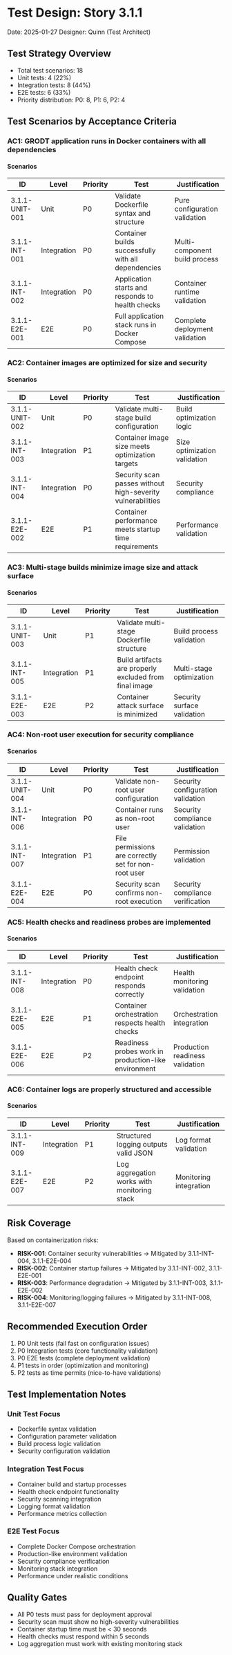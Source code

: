 # Test Design: Story 3.1.1

Date: 2025-01-27
Designer: Quinn (Test Architect)

## Test Strategy Overview

- Total test scenarios: 18
- Unit tests: 4 (22%)
- Integration tests: 8 (44%)
- E2E tests: 6 (33%)
- Priority distribution: P0: 8, P1: 6, P2: 4

## Test Scenarios by Acceptance Criteria

### AC1: GRODT application runs in Docker containers with all dependencies

#### Scenarios

| ID           | Level       | Priority | Test                      | Justification            |
| ------------ | ----------- | -------- | ------------------------- | ------------------------ |
| 3.1.1-UNIT-001 | Unit        | P0       | Validate Dockerfile syntax and structure | Pure configuration validation |
| 3.1.1-INT-001  | Integration | P0       | Container builds successfully with all dependencies | Multi-component build process |
| 3.1.1-INT-002  | Integration | P0       | Application starts and responds to health checks | Container runtime validation |
| 3.1.1-E2E-001  | E2E         | P0       | Full application stack runs in Docker Compose | Complete deployment validation |

### AC2: Container images are optimized for size and security

#### Scenarios

| ID           | Level       | Priority | Test                      | Justification            |
| ------------ | ----------- | -------- | ------------------------- | ------------------------ |
| 3.1.1-UNIT-002 | Unit        | P0       | Validate multi-stage build configuration | Build optimization logic |
| 3.1.1-INT-003  | Integration | P1       | Container image size meets optimization targets | Size optimization validation |
| 3.1.1-INT-004  | Integration | P0       | Security scan passes without high-severity vulnerabilities | Security compliance |
| 3.1.1-E2E-002  | E2E         | P1       | Container performance meets startup time requirements | Performance validation |

### AC3: Multi-stage builds minimize image size and attack surface

#### Scenarios

| ID           | Level       | Priority | Test                      | Justification            |
| ------------ | ----------- | -------- | ------------------------- | ------------------------ |
| 3.1.1-UNIT-003 | Unit        | P1       | Validate multi-stage Dockerfile structure | Build process validation |
| 3.1.1-INT-005  | Integration | P1       | Build artifacts are properly excluded from final image | Multi-stage optimization |
| 3.1.1-E2E-003  | E2E         | P2       | Container attack surface is minimized | Security surface validation |

### AC4: Non-root user execution for security compliance

#### Scenarios

| ID           | Level       | Priority | Test                      | Justification            |
| ------------ | ----------- | -------- | ------------------------- | ------------------------ |
| 3.1.1-UNIT-004 | Unit        | P0       | Validate non-root user configuration | Security configuration validation |
| 3.1.1-INT-006  | Integration | P0       | Container runs as non-root user | Security compliance validation |
| 3.1.1-INT-007  | Integration | P1       | File permissions are correctly set for non-root user | Permission validation |
| 3.1.1-E2E-004  | E2E         | P0       | Security scan confirms non-root execution | Security compliance verification |

### AC5: Health checks and readiness probes are implemented

#### Scenarios

| ID           | Level       | Priority | Test                      | Justification            |
| ------------ | ----------- | -------- | ------------------------- | ------------------------ |
| 3.1.1-INT-008  | Integration | P0       | Health check endpoint responds correctly | Health monitoring validation |
| 3.1.1-E2E-005  | E2E         | P1       | Container orchestration respects health checks | Orchestration integration |
| 3.1.1-E2E-006  | E2E         | P2       | Readiness probes work in production-like environment | Production readiness validation |

### AC6: Container logs are properly structured and accessible

#### Scenarios

| ID           | Level       | Priority | Test                      | Justification            |
| ------------ | ----------- | -------- | ------------------------- | ------------------------ |
| 3.1.1-INT-009  | Integration | P1       | Structured logging outputs valid JSON | Log format validation |
| 3.1.1-E2E-007  | E2E         | P2       | Log aggregation works with monitoring stack | Monitoring integration |

## Risk Coverage

Based on containerization risks:

- **RISK-001**: Container security vulnerabilities → Mitigated by 3.1.1-INT-004, 3.1.1-E2E-004
- **RISK-002**: Container startup failures → Mitigated by 3.1.1-INT-002, 3.1.1-E2E-001
- **RISK-003**: Performance degradation → Mitigated by 3.1.1-INT-003, 3.1.1-E2E-002
- **RISK-004**: Monitoring/logging failures → Mitigated by 3.1.1-INT-008, 3.1.1-E2E-007

## Recommended Execution Order

1. P0 Unit tests (fail fast on configuration issues)
2. P0 Integration tests (core functionality validation)
3. P0 E2E tests (complete deployment validation)
4. P1 tests in order (optimization and monitoring)
5. P2 tests as time permits (nice-to-have validations)

## Test Implementation Notes

### Unit Test Focus
- Dockerfile syntax validation
- Configuration parameter validation
- Build process logic validation
- Security configuration validation

### Integration Test Focus
- Container build and startup processes
- Health check endpoint functionality
- Security scanning integration
- Logging format validation
- Performance metrics collection

### E2E Test Focus
- Complete Docker Compose orchestration
- Production-like environment validation
- Security compliance verification
- Monitoring stack integration
- Performance under realistic conditions

## Quality Gates

- All P0 tests must pass for deployment approval
- Security scan must show no high-severity vulnerabilities
- Container startup time must be < 30 seconds
- Health checks must respond within 5 seconds
- Log aggregation must work with existing monitoring stack
